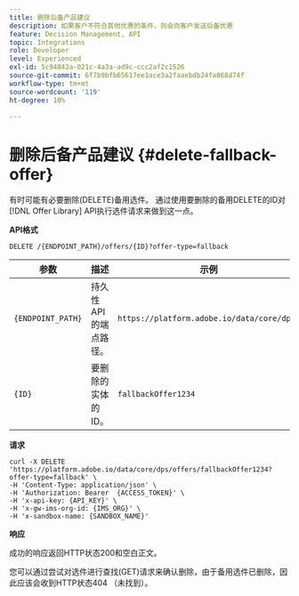 ```yaml
---
title: 删除后备产品建议
description: 如果客户不符合其他优惠的条件，则会向客户发送后备优惠
feature: Decision Management, API
topic: Integrations
role: Developer
level: Experienced
exl-id: 5c94842a-021c-4a3a-ad9c-ccc2af2c1526
source-git-commit: 6f7b9bfb65617ee1ace3a2faaebdb24fa068d74f
workflow-type: tm+mt
source-wordcount: '119'
ht-degree: 10%

---
```



# 删除后备产品建议 {#delete-fallback-offer}

有时可能有必要删除(DELETE)备用选件。 通过使用要删除的备用DELETE的ID对[!DNL Offer Library] API执行选件请求来做到这一点。

**API格式**

```http
DELETE /{ENDPOINT_PATH}/offers/{ID}?offer-type=fallback
```

| 参数 | 描述 | 示例 |
| --------- | ----------- | ------- |
| `{ENDPOINT_PATH}` | 持久性API的端点路径。 | `https://platform.adobe.io/data/core/dps/` |
| `{ID}` | 要删除的实体的ID。 | `fallbackOffer1234` |

**请求**

```shell
curl -X DELETE 'https://platform.adobe.io/data/core/dps/offers/fallbackOffer1234?offer-type=fallback' \
-H 'Content-Type: application/json' \
-H 'Authorization: Bearer  {ACCESS_TOKEN}' \
-H 'x-api-key: {API_KEY}' \
-H 'x-gw-ims-org-id: {IMS_ORG}' \
-H 'x-sandbox-name: {SANDBOX_NAME}'
```

**响应**

成功的响应返回HTTP状态200和空白正文。

您可以通过尝试对选件进行查找(GET)请求来确认删除，由于备用选件已删除，因此应该会收到HTTP状态404 （未找到）。
